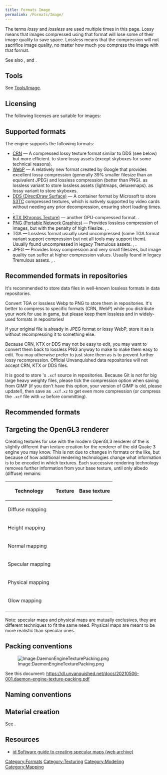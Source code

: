 ```yaml
---
title: Formats Image
permalink: /Formats/Image/
---
```


The terms <dfn>lossy</dfn> and <dfn>lossless</dfn> are used multiple
times in this page. Lossy means that images compressed using that format
will lose some of their image quality to save space. Lossless means that
the compression will not sacrifice image quality, no matter how much you
compress the image with that format.

See also , and .

## Tools

See [Tools/Image](Tools_Image "wikilink").

## Licensing

The following licenses are suitable for images:

## Supported formats

The engine supports the following formats:

- [CRN](https://github.com/DaemonEngine/crunch) — A compressed lossy
  texture format similar to DDS (see below) but more efficient.
  to store lossy assets (except skyboxes for some technical reasons).
- [WebP](https://developers.google.com/speed/webp/) — A relatively new
  format created by Google that provides excellent lossy compression
  (generally 39% smaller filesize than an equivalent JPEG) and lossless
  compression (better than PNG).
  as lossless variant to store lossless assets (lightmaps,
  deluxemaps).
  as lossy variant to store skyboxes.
- [DDS (DirectDraw
  Surface)](http://www.modwiki.net/wiki/DDS_%28file_format%29) — A
  container format by Microsoft to store
  [S3TC](http://en.wikipedia.org/wiki/S3_Texture_Compression) compressed
  textures, which is natively supported by video cards without needing
  any prior decompression, ensuring short loading times.
  .
- [KTX (Khronos Texture)](https://www.khronos.org/ktx/) — another
  GPU-compressed format.
  .
- [PNG (Portable Network Graphics)](http://www.libpng.org/pub/png/) —
  Provides lossless compression of images, but with the penalty of high
  filesize.
  , .
- TGA — Lossless format usually used uncompressed (some TGA format
  variant support compression but not all tools may support them).
  Usually found uncompressed in legacy Tremulous assets.
  , .
- JPEG — Provides lossy compression and very small filesizes, but image
  quality can suffer at higher compression values. Usually found in
  legacy Tremulous assets.
  , .

## Recommended formats in repositories

It's recommended to store data files in well-known lossless formats in
data repositories.

Convert TGA or lossless Webp to PNG to store them in repositories. It's
better to compress to specific formats (CRN, WebP) while you distribute
your work for use in game, but please keep them lossless and in
widely-used formats in repositories!

If your original file is already in JPEG format or lossy WebP, store it
as is without recompressing it to something else.

Because CRN, KTX or DDS may not be easy to edit, you may want to convert
them back to lossless PNG anyway to make to make them easy to edit. You
may otherwise prefer to just store them as is to prevent further lossy
recompression. Official Unvanquished data repositories will not accept
CRN, KTX or DDS files.

It is good to store 's `.xcf` source in repositories. Because Git is not
for big large heavy weighty files, please tick the compression option
when saving from GIMP (if you don't have this option, your version of
GIMP is old, please update!), then save as `.xcf.xz` to get even more
compression (or compress the `.xcf` file with `xz` before committing).

## Recommended formats

## Targeting the OpenGL3 renderer

Creating textures for use with the modern OpenGL3 renderer of the is
slightly different than texture creation for the renderer of the old
Quake 3 engine you may know. This is not due to changes in formats or
the like, but because of how additional rendering technologies change
what information is to be encoded in which textures. Each successive
rendering technology removes further information from your base texture,
until only albedo (diffuse) remains:

<table>
<thead>
<tr class="header">
<th><p>Technology</p></th>
<th><p>Texture</p></th>
<th><p>Base texture</p></th>
</tr>
</thead>
<tbody>
<tr class="odd">
<td><p>Diffuse mapping</p></td>
<td></td>
<td></td>
</tr>
<tr class="even">
<td><p>Height mapping</p></td>
<td></td>
<td></td>
</tr>
<tr class="odd">
<td><p>Normal mapping</p></td>
<td></td>
<td></td>
</tr>
<tr class="even">
<td><p>Specular mapping</p></td>
<td></td>
<td></td>
</tr>
<tr class="odd">
<td><p>Physical mapping</p></td>
<td></td>
<td></td>
</tr>
<tr class="even">
<td><p>Glow mapping</p></td>
<td></td>
<td></td>
</tr>
<tr class="odd">
<td></td>
<td></td>
<td></td>
</tr>
</tbody>
</table>

Note: specular maps and physical maps are mutually exclusives, they are
different techniques to fit the same need. Physical maps are meant to be
more realistic than specular ones.

## Packing conventions

<figure>
<img src="DaemonEngineTexturePacking.png"
title="Image:DaemonEngineTexturePacking.png" />
<figcaption>Image:DaemonEngineTexturePacking.png</figcaption>
</figure>

See this document:
<https://dl.unvanquished.net/docs/20210506-001.daemon-engine-texture-packing.pdf>

## Naming conventions

## Material creation

See .

## Resources

- [id Software guide to creating specular maps (web
  archive)](https://web.archive.org/web/20160321000904/https://www.iddevnet.com/quake4/ArtReference_SpecularMaps)

[Category:Formats](Category:Formats "wikilink")
[Category:Texturing](Category:Texturing "wikilink")
[Category:Modeling](Category:Modeling "wikilink")
[Category:Mapping](Category:Mapping "wikilink")